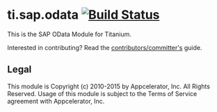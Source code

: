 # ti.sap.odata [![Build Status](https://magnum.travis-ci.com/appcelerator-modules/ti.sap.odata.svg?token=ph6xdReX6PW2XENunBEH&branch=master)](https://magnum.travis-ci.com/appcelerator-modules/ti.sap.odata)

This is the SAP OData Module for Titanium.

Interested in contributing? Read the [contributors/committer's](https://wiki.appcelerator.org/display/community/Home) guide.

## Legal

This module is Copyright (c) 2010-2015 by Appcelerator, Inc. All Rights Reserved. Usage of this module is subject to 
the Terms of Service agreement with Appcelerator, Inc.  
